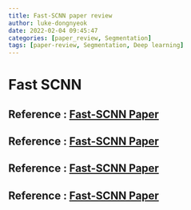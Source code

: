 ```yaml
---
title: Fast-SCNN paper review
author: luke-dongnyeok
date: 2022-02-04 09:45:47
categories: [paper_review, Segmentation]
tags: [paper-review, Segmentation, Deep learning]
---
```

# Fast SCNN 
## Reference : [Fast-SCNN Paper](https://arxiv.org/pdf/1902.04502.pdf)
## Reference : [Fast-SCNN Paper](https://arxiv.org/pdf/1902.04502.pdf)
## Reference : [Fast-SCNN Paper](https://arxiv.org/pdf/1902.04502.pdf)
## Reference : [Fast-SCNN Paper](https://arxiv.org/pdf/1902.04502.pdf)
